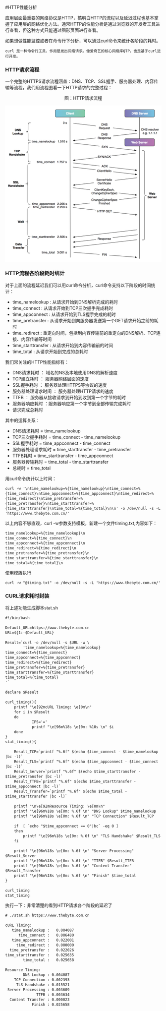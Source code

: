 #HTTP性能分析

应用层面最重要的网络协议是HTTP，搞明白HTTP的流程以及延迟过程也基本掌握了应用层的网络优化方法。通常HTTP的性能分析是通过浏览器的开发者工具进行查看，但这种方式只能通过图形页面进行查看。

如果想做性能监控或者在命令行下分析，可以通过curl命令来统计各阶段的耗时。

```
curl 是一种命令行工具，作用是发出网络请求。像爱奇艺的核心网络库QTP，也是基于curl进行开发。
```

### HTTP请求流程

一个完整的HTTPS请求流程涵盖：DNS、TCP、SSL握手、服务器处理、内容传输等流程，我们用流程图看一下HTTP请求的完整过程：

<div  align="center">
	<p>图：HTTP请求流程</p>
	<img src="/assets/chapter2/http-process.png" width = "600"  align=center />
</div>

### HTTP流程各阶段耗时统计

对于上面的流程延迟我们可以用curl命令分析，curl命令支持以下阶段的时间统计：

- time_namelookup : 从请求开始到DNS解析完成的耗时
- time_connect : 从请求开始到TCP三次握手完成耗时
- time_appconnect : 从请求开始到TLS握手完成的耗时
- time_pretransfer : 从请求开始到向服务器发送第一个GET请求开始之前的耗时
- time_redirect : 重定向时间，包括到内容传输前的重定向的DNS解析、TCP连接、内容传输等时间
- time_starttransfer : 从请求开始到内容传输前的时间
- time_total : 从请求开始到完成的总耗时

我们常关注的HTTP性能指标有：

- DNS请求耗时 ： 域名的NS及本地使用DNS的解析速度
- TCP建立耗时 ： 服务器网络层面的速度
- SSL握手耗时 ： 服务器处理HTTPS等协议的速度
- 服务器处理请求时间 ： 服务器处理HTTP请求的速度
- TTFB ： 服务器从接收请求到开始到收到第一个字节的耗时
- 服务器响应耗时 ：服务器响应第一个字节到全部传输完成耗时
- 请求完成总耗时

其中的运算关系：

- DNS请求耗时 = time_namelookup
- TCP三次握手耗时 = time_connect - time_namelookup
- SSL握手耗时 = time_appconnect - time_connect
- 服务器处理请求耗时 = time_starttransfer - time_pretransfer
- TTFB耗时 = time_starttransfer - time_appconnect
- 服务器传输耗时 = time_total - time_starttransfer
- 总耗时 = time_total

用curl命令统计以上时间：

```
curl -w '\ntime_namelookup=%{time_namelookup}\ntime_connect=%{time_connect}\ntime_appconnect=%{time_appconnect}\ntime_redirect=%{time_redirect}\ntime_pretransfer=%{time_pretransfer}\ntime_starttransfer=%{time_starttransfer}\ntime_total=%{time_total}\n\n' -o /dev/null -s -L 'https://www.thebyte.com.cn/'

```

以上内容不够直观，curl -w参数支持模板，新建一个文件timing.txt,内容如下：

```
time_namelookup=%{time_namelookup}\n
time_connect=%{time_connect}\n
time_appconnect=%{time_appconnect}\n
time_redirect=%{time_redirect}\n
time_pretransfer=%{time_pretransfer}\n
time_starttransfer=%{time_starttransfer}\n
time_total=%{time_total}\n
```
使用模版执行

```
curl -w "@timing.txt" -o /dev/null -s -L 'https://www.thebyte.com.cn/'
```


### CURL请求耗时封装

将上述功能生成脚本stat.sh

```
#!/bin/bash

Default_URL=https://www.thebyte.com.cn
URL=${1:-$Default_URL}

Result=`curl -o /dev/null -s $URL -w \
        'time_namelookup=%{time_namelookup}
time_connect=%{time_connect}
time_appconnect=%{time_appconnect}
time_redirect=%{time_redirect}
time_pretransfer=%{time_pretransfer}
time_starttransfer=%{time_starttransfer}
time_total=%{time_total}
'`

declare $Result

curl_timing(){
    printf "\e[92mcURL Timing: \e[0m\n"
    for i in $Result
    do  
            IFS='='
            printf "\e[96m%18s \e[0m: %10s \n" $i
    done
}
stat_timing(){

    Result_TCP=`printf "%.6f" $(echo $time_connect - $time_namelookup |bc -l)`
    Result_TLS=`printf "%.6f" $(echo $time_appconnect - $time_connect |bc -l)`
    Result_Server=`printf "%.6f" $(echo $time_starttransfer - $time_pretransfer |bc -l)`
    Result_TTFB=`printf "%.6f" $(echo $time_starttransfer - $time_appconnect |bc -l)`
    Result_Transfer=`printf "%.6f" $(echo $time_total - $time_starttransfer |bc -l)`

    printf "\n\e[92mResource Timing: \e[0m\n"
    printf "\e[96m%18s \e[0m: %.6f \n" "DNS Lookup" $time_namelookup
    printf "\e[96m%18s \e[0m: %.6f \n" "TCP Connection" $Result_TCP
    
    if  [ `echo "$time_appconnect == 0"|bc` -eq 0 ]
    then
        printf "\e[96m%18s \e[0m: %.6f \n" "TLS Handshake" $Result_TLS
    fi

    printf "\e[96m%18s \e[0m: %.6f \n" "Server Processing" $Result_Server
    printf "\e[96m%18s \e[0m: %.6f \n" "TTFB" $Result_TTFB
    printf "\e[96m%18s \e[0m: %.6f \n" "Content Transfer" $Result_Transfer
    printf "\e[96m%18s \e[0m: %.6f \n" "Finish" $time_total
}

curl_timing
stat_timing 
```

执行一下：非常清楚的看到HTTP请求各个阶段的延迟了

```
# ./stat.sh https://www.thebyte.com.cn

cURL Timing: 
   time_namelookup :   0.004087 
      time_connect :   0.006480 
   time_appconnect :   0.022001 
     time_redirect :   0.000000 
  time_pretransfer :   0.022026 
time_starttransfer :   0.025635 
        time_total :   0.025658 

Resource Timing: 
        DNS Lookup : 0.004087 
    TCP Connection : 0.002393 
     TLS Handshake : 0.015521 
 Server Processing : 0.003609 
              TTFB : 0.003634 
  Content Transfer : 0.000023 
            Finish : 0.025658 
```

